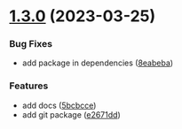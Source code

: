 # [1.3.0](https://github.com/ptrptrd/test-semantic-release/compare/1.2.0...1.3.0) (2023-03-25)


### Bug Fixes

* add package in dependencies ([8eabeba](https://github.com/ptrptrd/test-semantic-release/commit/8eabebab6152d315b898a9bdfdbfc6cb237d513f))


### Features

* add docs ([5bcbcce](https://github.com/ptrptrd/test-semantic-release/commit/5bcbcce326fb52fd379c630efbbb5c305466486a))
* add git package ([e2671dd](https://github.com/ptrptrd/test-semantic-release/commit/e2671ddd0b480d6695679cbb58316b3d3668534b))
